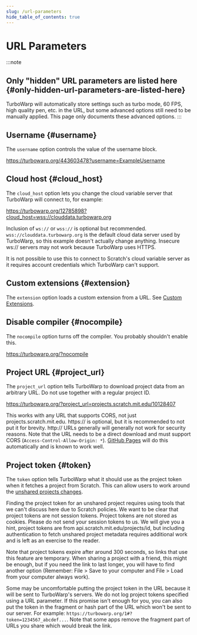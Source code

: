 ```yaml
---
slug: /url-parameters
hide_table_of_contents: true
---
```


# URL Parameters


:::note
## Only "hidden" URL parameters are listed here {#only-hidden-url-parameters-are-listed-here}
TurboWarp will automatically store settings such as turbo mode, 60 FPS, high quality pen, etc. in the URL, but some advanced options still need to be manually applied. This page only documents these advanced options.
:::


## Username {#username}

The `username` option controls the value of the username block.

https://turbowarp.org/443603478?username=ExampleUsername

## Cloud host {#cloud_host}

The `cloud_host` option lets you change the cloud variable server that TurboWarp will connect to, for example:

https://turbowarp.org/12785898?cloud_host=wss://clouddata.turbowarp.org

Inclusion of `ws://` or `wss://` is optional but recommended. `wss://clouddata.turbowarp.org` is the default cloud data server used by TurboWarp, so this example doesn't actually change anything. Insecure ws:// servers may not work because TurboWarp uses HTTPS.

It is not possible to use this to connect to Scratch's cloud variable server as it requires account credentials which TurboWarp can't support.

## Custom extensions {#extension}

The `extension` option loads a custom extension from a URL. See [Custom Extensions](/development/custom-extensions).

<!-- Commented due to possible removal -->
<!--
## `scale` {#scale}

Controls the maximum relative scale of the player when in fullscreen mode.

https://turbowarp.org/fullscreen?scale=2
-->

## Disable compiler {#nocompile}

The `nocompile` option turns off the compiler. You probably shouldn't enable this.

https://turbowarp.org/?nocompile

## Project URL {#project_url}

The `project_url` option tells TurboWarp to download project data from an arbitrary URL. Do not use together with a regular project ID.

https://turbowarp.org/?project_url=projects.scratch.mit.edu/10128407

This works with any URL that supports CORS, not just projects.scratch.mit.edu. https:// is optional, but it is recommended to not put it for brevity. http:// URLs generally will generally not work for security reasons. Note that the URL needs to be a direct download and must support CORS (`Access-Control-Allow-Origin: *`). [GitHub Pages](https://pages.github.com/) will do this automatically and is known to work well.

## Project token {#token}

The `token` option tells TurboWarp what it should use as the project token when it fetches a project from Scratch. This can allow users to work around the [unshared projects changes](unshared-projects).

Finding the project token for an unshared project requires using tools that we can't discuss here due to Scratch policies. We want to be clear that project tokens are not session tokens. Project tokens are not stored as cookies. Please do not send your session tokens to us. We will give you a hint, project tokens are from api.scratch.mit.edu/projects/id, but including authentication to fetch unshared project metadata requires additional work and is left as an exercise to the reader.

Note that project tokens expire after around 300 seconds, so links that use this feature are temporary. When sharing a project with a friend, this might be enough, but if you need the link to last longer, you will have to find another option (Remember: File > Save to your computer and File > Load from your computer always work).

Some may be uncomfortable putting the project token in the URL because it will be sent to TurboWarp's servers. We do not log project tokens specified using a URL parameter. If this promise isn't enough for you, you can also put the token in the fragment or hash part of the URL which won't be sent to our server. For example: `https://turbowarp.org/1#?token=1234567_abcdef...`. Note that some apps remove the fragment part of URLs you share which would break the link.
